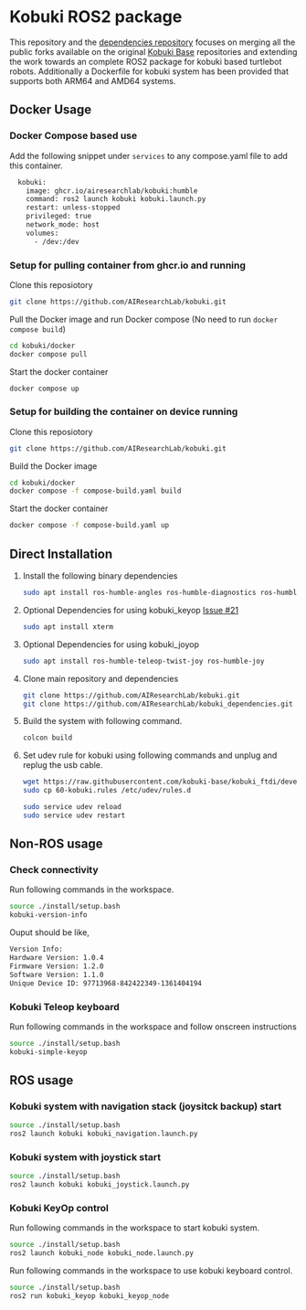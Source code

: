 # Kobuki ROS2 package

This repository and the [dependencies repository](https://github.com/AIResearchLab/kobuki_dependencies.git) focuses on merging all the public forks available on the original [Kobuki Base](https://github.com/kobuki-base) repositories and extending the work towards an complete ROS2 package for kobuki based turtlebot robots. Additionally a Dockerfile for kobuki system has been provided that supports both ARM64 and AMD64 systems. 

## Docker Usage

### Docker Compose based use

Add the following snippet under `services` to any compose.yaml file to add this container.

```bash
  kobuki:
    image: ghcr.io/airesearchlab/kobuki:humble
    command: ros2 launch kobuki kobuki.launch.py
    restart: unless-stopped
    privileged: true
    network_mode: host
    volumes:
      - /dev:/dev
```

### Setup for pulling container from ghcr.io and running

Clone this reposiotory

```bash
git clone https://github.com/AIResearchLab/kobuki.git
```

Pull the Docker image and run Docker compose (No need to run `docker compose build`)
```bash
cd kobuki/docker
docker compose pull
```

Start the docker container
```bash
docker compose up
```

### Setup for building the container on device running

Clone this reposiotory

```bash
git clone https://github.com/AIResearchLab/kobuki.git
```

Build the Docker image
```bash
cd kobuki/docker
docker compose -f compose-build.yaml build
```

Start the docker container
```bash
docker compose -f compose-build.yaml up
```

## Direct Installation


1. Install the following binary dependencies

    ```bash
    sudo apt install ros-humble-angles ros-humble-diagnostics ros-humble-joint-state-publisher ros-humble-ros-testing
    ```

2. Optional Dependencies for using kobuki_keyop [Issue #21](https://github.com/ros2/teleop_twist_keyboard/issues/21)
    ```bash
    sudo apt install xterm
    ```

3. Optional Dependencies for using kobuki_joyop 
    ```bash
    sudo apt install ros-humble-teleop-twist-joy ros-humble-joy
    ```

3. Clone main repository and dependencies
    ```bash
    git clone https://github.com/AIResearchLab/kobuki.git
    git clone https://github.com/AIResearchLab/kobuki_dependencies.git
    ```

4. Build the system with following command. 
    ```bash
    colcon build
    ```

5. Set udev rule for kobuki using following commands and unplug and replug the usb cable.
    ```bash
    wget https://raw.githubusercontent.com/kobuki-base/kobuki_ftdi/devel/60-kobuki.rules
    sudo cp 60-kobuki.rules /etc/udev/rules.d

    sudo service udev reload
    sudo service udev restart
    ```

## Non-ROS usage

### Check connectivity

Run following commands in the workspace.
```bash
source ./install/setup.bash
kobuki-version-info
```

Ouput should be like,
```bash
Version Info:
Hardware Version: 1.0.4
Firmware Version: 1.2.0
Software Version: 1.1.0
Unique Device ID: 97713968-842422349-1361404194
```

### Kobuki Teleop keyboard

Run following commands in the workspace and follow onscreen instructions
```bash
source ./install/setup.bash
kobuki-simple-keyop
```

## ROS usage

### Kobuki system with navigation stack (joysitck backup) start

```bash
source ./install/setup.bash
ros2 launch kobuki kobuki_navigation.launch.py
```

### Kobuki system with joystick start

```bash
source ./install/setup.bash
ros2 launch kobuki kobuki_joystick.launch.py
```

### Kobuki KeyOp control

Run following commands in the workspace to start kobuki system.
```bash
source ./install/setup.bash
ros2 launch kobuki_node kobuki_node.launch.py
```

Run following commands in the workspace to use kobuki keyboard control.
```bash
source ./install/setup.bash
ros2 run kobuki_keyop kobuki_keyop_node
```
